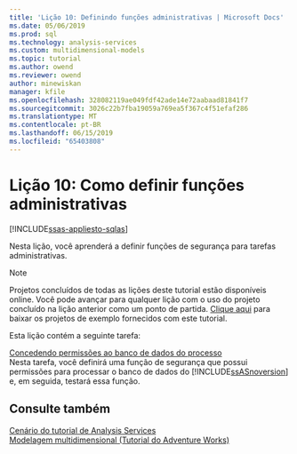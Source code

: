 ```yaml
---
title: 'Lição 10: Definindo funções administrativas | Microsoft Docs'
ms.date: 05/06/2019
ms.prod: sql
ms.technology: analysis-services
ms.custom: multidimensional-models
ms.topic: tutorial
ms.author: owend
ms.reviewer: owend
author: minewiskan
manager: kfile
ms.openlocfilehash: 328082119ae049fdf42ade14e72aabaad81841f7
ms.sourcegitcommit: 3026c22b7fba19059a769ea5f367c4f51efaf286
ms.translationtype: MT
ms.contentlocale: pt-BR
ms.lasthandoff: 06/15/2019
ms.locfileid: "65403808"
---
```

# <a name="lesson-10-defining-administrative-roles"></a>Lição 10: Como definir funções administrativas
[!INCLUDE[ssas-appliesto-sqlas](../../includes/ssas-appliesto-sqlas.md)]

Nesta lição, você aprenderá a definir funções de segurança para tarefas administrativas.  
  
> [!NOTE]  
> Projetos concluídos de todas as lições deste tutorial estão disponíveis online. Você pode avançar para qualquer lição com o uso do projeto concluído na lição anterior como um ponto de partida. [Clique aqui](http://go.microsoft.com/fwlink/?LinkID=221866) para baixar os projetos de exemplo fornecidos com este tutorial.  
  
Esta lição contém a seguinte tarefa:  
  
[Concedendo permissões ao banco de dados do processo](lesson-10-granting-process-database-permissions.md)  
Nesta tarefa, você definirá uma função de segurança que possui permissões para processar o banco de dados do [!INCLUDE[ssASnoversion](../../includes/ssasnoversion-md.md)] e, em seguida, testará essa função.  
  
## <a name="see-also"></a>Consulte também  
[Cenário do tutorial de Analysis Services](analysis-services-tutorial-scenario.md)  
[Modelagem multidimensional &#40;Tutorial do Adventure Works&#41;](multidimensional-modeling-adventure-works-tutorial.md)  
  
  
  

